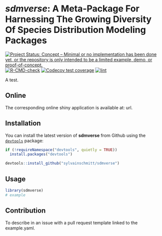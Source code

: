 # *sdmverse*: A Meta-Package For Harnessing The Growing Diversity Of Species Distribution Modeling Packages

[![Project Status: Concept – Minimal or no implementation has been done yet, or the repository is only intended to be a limited example, demo, or proof-of-concept.](https://www.repostatus.org/badges/latest/concept.svg)](https://www.repostatus.org/#concept)
[![R-CMD-check](https://github.com/sylvainschmitt/sdmverse/actions/workflows/R-CMD-check.yaml/badge.svg)](https://github.com/sylvainschmitt/sdmverse/actions/workflows/R-CMD-check.yaml)
[![Codecov test coverage](https://codecov.io/gh/sylvainschmitt/sdmverse/branch/main/graph/badge.svg)](https://app.codecov.io/gh/sylvainschmitt/sdmverse?branch=main)
[![lint](https://github.com/sylvainschmitt/sdmverse/workflows/lint/badge.svg)](https://github.com/sylvainschmitt/sdmverse/actions?query=workflow%3Alint)


A test.

## Online

The corresponding online shiny application is available at: url.

## Installation

You can install the latest version of **sdmverse** from Github using the [`devtools`](https://github.com/r-lib/devtools) package:

``` r
if (!requireNamespace("devtools", quietly = TRUE))
  install.packages("devtools")

devtools::install_github("sylvainschmitt/sdmverse")
```

## Usage

```r
library(sdmverse)
# example
```

## Contribution

To describe in an issue with a pull request template linked to the example.yaml.

